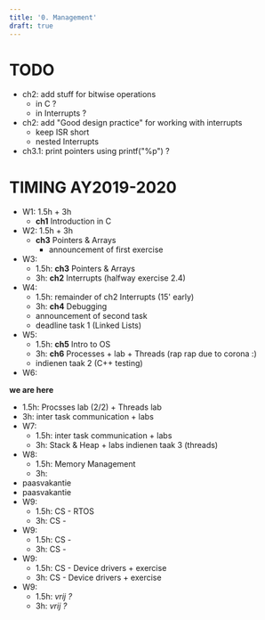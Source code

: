 ```yaml
---
title: '0. Management'
draft: true
---
```


# TODO
* ch2: add stuff for bitwise operations 
  * in C ?
  * in Interrupts ?
* ch2: add "Good design practice" for working with interrupts
  * keep ISR short
  * nested Interrupts
* ch3.1: print pointers using printf("%p") ?

# TIMING AY2019-2020
* W1: 1.5h + 3h
  * **ch1** Introduction in C
* W2: 1.5h + 3h
  * **ch3** Pointers & Arrays
    * announcement of first exercise
* W3: 
  * 1.5h: **ch3** Pointers & Arrays
  * 3h: **ch2** Interrupts (halfway exercise 2.4)
* W4: 
  * 1.5h: remainder of ch2 Interrupts (15' early)
  * 3h: **ch4** Debugging
  * announcement of second task
  * deadline task 1 (Linked Lists)
* W5: 
  * 1.5h: **ch5** Intro to OS
  * 3h: **ch6** Processes + lab + Threads (rap rap due to corona :)
  * indienen taak 2 (C++ testing)
* W6: 

**we are here**

  * 1.5h: Procsses lab (2/2) + Threads lab
  * 3h: inter task communication + labs
* W7: 
  * 1.5h: inter task communication + labs
  * 3h: Stack & Heap + labs
  indienen taak 3 (threads)
* W8: 
  * 1.5h: Memory Management
  * 3h: 
* paasvakantie
* paasvakantie
* W9: 
  * 1.5h: CS - RTOS
  * 3h: CS - 
* W9: 
  * 1.5h: CS - 
  * 3h: CS - 
* W9: 
  * 1.5h: CS - Device drivers + exercise
  * 3h: CS - Device drivers + exercise
* W9: 
  * 1.5h: *vrij ?*
  * 3h: *vrij ?*